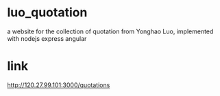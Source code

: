 # luo_quotation
a website for the collection of quotation from Yonghao Luo, implemented with nodejs express angular
# link
http://120.27.99.101:3000/quotations
